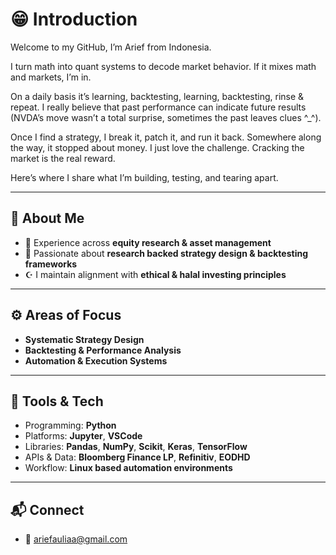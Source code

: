 
# 😁 Introduction

Welcome to my GitHub, I’m Arief from Indonesia.

I turn math into quant systems to decode market behavior. If it mixes math and markets, I’m in.

On a daily basis it’s learning, backtesting, learning, backtesting, rinse & repeat. I really believe that past performance can indicate future results (NVDA’s move wasn’t a total surprise, sometimes the past leaves clues ^_^).

Once I find a strategy, I break it, patch it, and run it back. Somewhere along the way, it stopped about money. I just love the challenge. Cracking the market is the real reward.

Here’s where I share what I’m building, testing, and tearing apart.

---

## 🧠 About Me

- 💼 Experience across **equity research & asset management**
- 🧮 Passionate about **research backed strategy design & backtesting frameworks** 
- ☪️ I maintain alignment with **ethical & halal investing principles**

---

## ⚙️ Areas of Focus

- **Systematic Strategy Design**  
- **Backtesting & Performance Analysis**  
- **Automation & Execution Systems**  

---

## 🧰 Tools & Tech

- Programming: **Python**
- Platforms: **Jupyter**, **VSCode**  
- Libraries: **Pandas**, **NumPy**, **Scikit**, **Keras**, **TensorFlow**  
- APIs & Data: **Bloomberg Finance LP**, **Refinitiv**, **EODHD** 
- Workflow: **Linux based automation environments**

---

## 📬 Connect

- 📧 ariefauliaa@gmail.com
